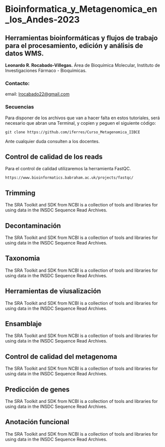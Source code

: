 # Bioinformatica_y_Metagenomica_en_los_Andes-2023
## Herramientas bioinformáticas y flujos de trabajo para el procesamiento, edición y análisis de datos WMS.

**Leonardo R. Rocabado-Villegas.** Área de Bioquímica Molecular, Instituto de Investigaciones Fármaco - Bioquímicas.
### Contacto:
email: lrocabado22@gmail.com

### Secuencias
Para disponer de los archivos que van a hacer falta en estos tutoriales, será necesario que abran una Terminal, y copien y peguen el siguiente código:

```
git clone https://github.com/iferres/Curso_Metagenomica_IIBCE
```
Ante cualquier duda consulten a los docentes. 

## Control de calidad de los reads
Para el control de calidad utilizaremos la herramienta FastQC.
```
https://www.bioinformatics.babraham.ac.uk/projects/fastqc/
```
## Trimming
The SRA Toolkit and SDK from NCBI is a collection of tools and libraries for
using data in the INSDC Sequence Read Archives.

## Decontaminación
The SRA Toolkit and SDK from NCBI is a collection of tools and libraries for
using data in the INSDC Sequence Read Archives.

## Taxonomia
The SRA Toolkit and SDK from NCBI is a collection of tools and libraries for
using data in the INSDC Sequence Read Archives.

## Herramientas de viusalización
The SRA Toolkit and SDK from NCBI is a collection of tools and libraries for
using data in the INSDC Sequence Read Archives.

## Ensamblaje
The SRA Toolkit and SDK from NCBI is a collection of tools and libraries for
using data in the INSDC Sequence Read Archives.

## Control de calidad del metagenoma
The SRA Toolkit and SDK from NCBI is a collection of tools and libraries for
using data in the INSDC Sequence Read Archives.

## Predicción de genes
The SRA Toolkit and SDK from NCBI is a collection of tools and libraries for
using data in the INSDC Sequence Read Archives.

## Anotación funcional
The SRA Toolkit and SDK from NCBI is a collection of tools and libraries for
using data in the INSDC Sequence Read Archives.
